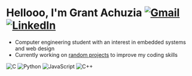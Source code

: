 # Hellooo, I'm Grant Achuzia [![Gmail](https://img.shields.io/badge/gmail-D14836?style=&logo=gmail&logoColor=white)](mailto:achuziaduby@gmail.com) [![LinkedIn](https://img.shields.io/badge/linkedin-0077B5?style=&logo=linkedin&logoColor=white)](https://www.linkedin.com/in/grant-achuzia-8259251b8/)

- Computer engineering student with an interest in embedded systems and web design
- Currently working on [random projects](https://github.com/GAchuzia/sandbox) to improve my coding skills

![C](https://img.shields.io/badge/c-%2300599C.svg?style=for-the-badge&logo=c&logoColor=white) 
![Python](https://img.shields.io/badge/python-3670A0?style=for-the-badge&logo=python&logoColor=ffdd54) 
![JavaScript](https://img.shields.io/badge/javascript-%23323330.svg?style=for-the-badge&logo=javascript&logoColor=%23F7DF1E) 
![C++](https://img.shields.io/badge/c++-%2300599C.svg?style=for-the-badge&logo=c%2B%2B&logoColor=white)

<!---
GAchuzia/GAchuzia is a ✨ special ✨ repository because its `README.md` (this file) appears on your GitHub profile.
You can click the Preview link to take a look at your changes.
--->
